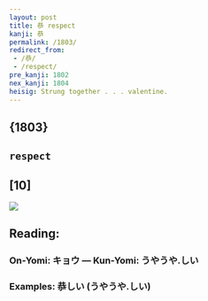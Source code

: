 ```yaml
---
layout: post
title: 恭 respect
kanji: 恭
permalink: /1803/
redirect_from:
 - /恭/
 - /respect/
pre_kanji: 1802
nex_kanji: 1804
heisig: Strung together . . . valentine.
---
```


## {1803}

## `respect`

## [10]

<div class="stroke"><img src="E681AD.png" /></div>

## Reading:

### On-Yomi: キョウ &mdash; Kun-Yomi: うやうや.しい

### Examples: 恭しい (うやうや.しい)
